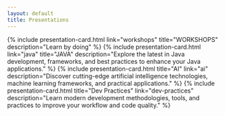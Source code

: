```yaml
---
layout: default
title: Presentations
---
```

<div class="container mt-16">
<main class="flex flex-col gap-4 w-full max-w-5xl mx-auto my-8 px-4">
     {% include presentation-card.html
        link="workshops" 
        title="WORKSHOPS" 
        description="Learn by doing" %}
    {% include presentation-card.html
        link="java" 
        title="JAVA" 
        description="Explore the latest in Java development, frameworks, and best practices to enhance your Java applications." %}
    {% include presentation-card.html 
        title="AI" 
        link="ai" 
        description="Discover cutting-edge artificial intelligence technologies, machine learning frameworks, and practical applications." %}
    {% include presentation-card.html 
       title="Dev Practices"
       link="dev-practices" 
       description="Learn modern development methodologies, tools, and practices to improve your workflow and code quality." %}
    
</main>
</div>
